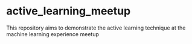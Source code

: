 # active_learning_meetup
This repository aims to demonstrate the active learning technique at the machine learning experience meetup
